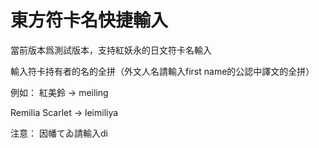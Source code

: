 # 東方符卡名快捷輸入

當前版本爲測試版本，支持紅妖永的日文符卡名輸入

輸入符卡持有者的名的全拼（外文人名請輸入first name的公認中譯文的全拼）

例如：
紅美鈴 -> meiling

Remilia Scarlet -> leimiliya

注意：
因幡てゐ請輸入di
